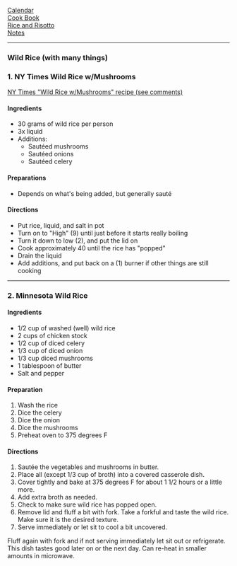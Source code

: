 [Calendar](https://github.com/vmsmith/EDT/blob/master/calendar.md)       
[Cook Book](https://github.com/vmsmith/CookBook/blob/master/README.md)     
[Rice and Risotto](https://github.com/vmsmith/CookBook/blob/master/rice_risotto.md)     
[Notes](https://github.com/vmsmith/CookBook/blob/master/notes.md)  

-----  

### Wild Rice (with many things)  

### 1. NY Times Wild Rice w/Mushrooms    

[NY Times "Wild Rice w/Mushrooms" recipe (see comments)](https://cooking.nytimes.com/recipes/1016894-wild-rice-with-mushrooms)  

#### Ingredients  

* 30 grams of wild rice per person  
* 3x liquid  
* Additions:  
  * Sautéed mushrooms  
  * Sautéed onions  
  * Sautéed celery  

#### Preparations  

* Depends on what's being added, but generally sauté  

#### Directions  

* Put rice, liquid, and salt in pot  
* Turn on to "High" (9) until just before it starts really boiling  
* Turn it down to low (2), and put the lid on  
* Cook approximately 40  until the rice has "popped"  
* Drain the liquid  
* Add additions, and put back on a (1) burner if other things are still cooking

-----    

### 2. Minnesota Wild Rice  

#### Ingredients    
* 1/2 cup of washed (well) wild rice    
* 2 cups of chicken stock    
* 1/2 cup of diced celery    
* 1/3 cup of diced onion    
* 1/3 cup diced mushrooms    
* 1 tablespoon of butter
* Salt and pepper

#### Preparation     
1. Wash the rice
2. Dice the celery
3. Dice the onion
4. Dice the mushrooms
5. Preheat oven to 375 degrees F

#### Directions   
1. Sautée the vegetables and mushrooms in butter.    
2. Place all (except 1/3 cup of broth) into a covered casserole dish.   
3. Cover tightly and bake at 375 degrees F for about 1 1/2 hours or a little more.    
4. Add extra broth as needed.    
5. Check to make sure wild rice has popped open.
6. Remove lid and fluff a bit with fork. Take a forkful and taste the wild rice. Make sure it is the desired texture.
7. Serve immediately or let sit to cool a bit uncovered.


Fluff again with fork and if not serving immediately let sit out or refrigerate. This dish tastes good later on or the next day. Can re-heat in smaller amounts in microwave.

